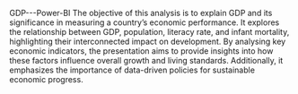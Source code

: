 GDP---Power-BI
The objective of this analysis is to explain GDP and its significance in measuring a country’s economic performance. It explores the relationship between GDP, population, literacy rate, and infant mortality, highlighting their interconnected impact on development. By analysing key economic indicators, the presentation aims to provide insights into how these factors influence overall growth and living standards. Additionally, it emphasizes the importance of data-driven policies for sustainable economic progress.
